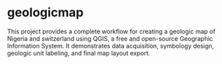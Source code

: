 # geologicmap
This project provides a complete workflow for creating a geologic map of Nigeria and switzerland using QGIS, a free and open-source Geographic Information System. It demonstrates data acquisition, symbology design, geologic unit labeling, and final map layout export.
